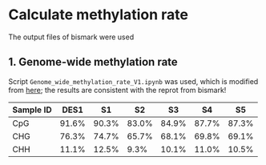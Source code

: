 # Calculate methylation rate
The output files of bismark were used
## 1. Genome-wide methylation rate
Script `Genome_wide_methylation_rate_V1.ipynb` was used, which is modified from [here](https://github.com/niederhuth/Widespread-natural-variation-of-DNA-methylation-within-angiosperms/blob/c9966e4e9df6d37649c3923509874bce0dd3ad80/mC_pyTools.py#L31); the results are consistent with the reprot from bismark!

| Sample ID | DES1 | S1 | S2 | S3 | S4 | S5 |
| -- | -- | -- | -- | -- | -- | -- |
| CpG | 91.6% | 90.3% | 83.0% | 84.9% | 87.7% | 87.3% |
| CHG | 76.3% | 74.7% | 65.7% | 68.1% | 69.8% | 69.1% |
| CHH | 11.1% | 12.5% | 9.3% | 10.1% | 11.0% | 10.5% |

